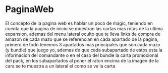 # PaginaWeb
El concepto de la pagina web es hablar un poco de magic, teniendo en cuenta que la pagina de inicio se muestran las cartas mas rotas de la ultima expansion, ademas del menu lateral oculto que te lleva  links de compra de amazon de cada mazo que se referencian en cada apartado de la pagina, primero de todo tenemos 3 apartados mas principales que son cada mazo (y bundle) que juego yo, ademas de que cada subapartado de estos esta la informacion del comandante o en el caso del bundle la carta promocional del pack, en los subapartados al poner el raton encima de la imagen de la cara se te muestra a un lateral el como se ve la carta
